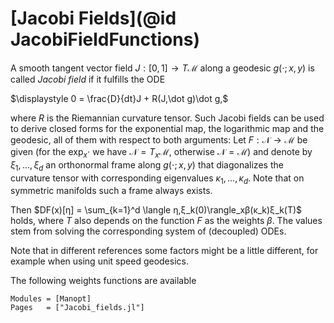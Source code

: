 # [Jacobi Fields](@id JacobiFieldFunctions)

A smooth tangent vector field $J: [0,1] → T\mathcal M$
along a geodesic $g(⋅;x,y)$ is called _Jacobi field_
if it fulfills the ODE

$\displaystyle 0 = \frac{D}{dt}J + R(J,\dot g)\dot g,$

where $R$ is the Riemannian curvature tensor.
Such Jacobi fields can be used to derive closed forms for the exponential map,
the logarithmic map and the geodesic, all of them with respect to both arguments:
Let $F:\mathcal N → \mathcal M$ be given (for the $\exp_x⋅$
  we have $\mathcal N = T_x\mathcal M$, otherwise $\mathcal N=\mathcal M$) and denote by
$ξ_1,…,ξ_d$ an orthonormal frame along $g(⋅;x,y)$ that diagonalizes
the curvature tensor with corresponding eigenvalues $κ_1,…,κ_d$.
Note that on symmetric manifolds such a frame always exists.

Then $DF(x)[η] = \sum_{k=1}^d \langle η,ξ_k(0)\rangle_xβ(κ_k)ξ_k(T)$ holds,
where $T$ also depends on the function $F$ as the weights $β$. The values
stem from solving the corresponding system of (decoupled) ODEs.

Note that in different references some factors might be a little different,
for example when using unit speed geodesics.

The following weights functions are available

```@autodocs
Modules = [Manopt]
Pages   = ["Jacobi_fields.jl"]
```
